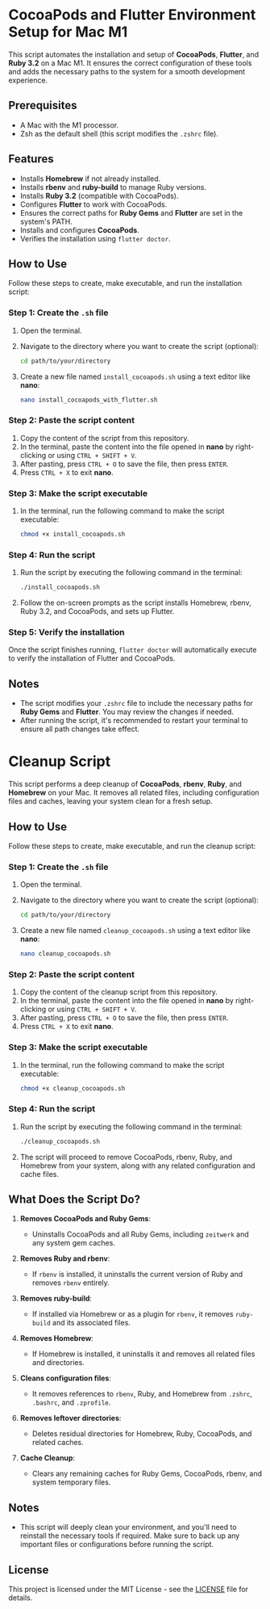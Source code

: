 
# CocoaPods and Flutter Environment Setup for Mac M1

This script automates the installation and setup of **CocoaPods**, **Flutter**, and **Ruby 3.2** on a Mac M1. It ensures the correct configuration of these tools and adds the necessary paths to the system for a smooth development experience.

## Prerequisites

- A Mac with the M1 processor.
- Zsh as the default shell (this script modifies the `.zshrc` file).

## Features

- Installs **Homebrew** if not already installed.
- Installs **rbenv** and **ruby-build** to manage Ruby versions.
- Installs **Ruby 3.2** (compatible with CocoaPods).
- Configures **Flutter** to work with CocoaPods.
- Ensures the correct paths for **Ruby Gems** and **Flutter** are set in the system's PATH.
- Installs and configures **CocoaPods**.
- Verifies the installation using `flutter doctor`.

## How to Use

Follow these steps to create, make executable, and run the installation script:

### Step 1: Create the `.sh` file

1. Open the terminal.
2. Navigate to the directory where you want to create the script (optional):
   ```bash
   cd path/to/your/directory
   ```

3. Create a new file named `install_cocoapods.sh` using a text editor like **nano**:
   ```bash
   nano install_cocoapods_with_flutter.sh
   ```

### Step 2: Paste the script content

1. Copy the content of the script from this repository.
2. In the terminal, paste the content into the file opened in **nano** by right-clicking or using `CTRL + SHIFT + V`.
3. After pasting, press `CTRL + O` to save the file, then press `ENTER`.
4. Press `CTRL + X` to exit **nano**.

### Step 3: Make the script executable

1. In the terminal, run the following command to make the script executable:
   ```bash
   chmod +x install_cocoapods.sh
   ```

### Step 4: Run the script

1. Run the script by executing the following command in the terminal:
   ```bash
   ./install_cocoapods.sh
   ```

2. Follow the on-screen prompts as the script installs Homebrew, rbenv, Ruby 3.2, and CocoaPods, and sets up Flutter.

### Step 5: Verify the installation

Once the script finishes running, `flutter doctor` will automatically execute to verify the installation of Flutter and CocoaPods.

## Notes

- The script modifies your `.zshrc` file to include the necessary paths for **Ruby Gems** and **Flutter**. You may review the changes if needed.
- After running the script, it's recommended to restart your terminal to ensure all path changes take effect.




# Cleanup Script

This script performs a deep cleanup of **CocoaPods**, **rbenv**, **Ruby**, and **Homebrew** on your Mac. It removes all related files, including configuration files and caches, leaving your system clean for a fresh setup.

## How to Use

Follow these steps to create, make executable, and run the cleanup script:

### Step 1: Create the `.sh` file

1. Open the terminal.
2. Navigate to the directory where you want to create the script (optional):
   ```bash
   cd path/to/your/directory
   ```

3. Create a new file named `cleanup_cocoapods.sh` using a text editor like **nano**:
   ```bash
   nano cleanup_cocoapods.sh
   ```

### Step 2: Paste the script content

1. Copy the content of the cleanup script from this repository.
2. In the terminal, paste the content into the file opened in **nano** by right-clicking or using `CTRL + SHIFT + V`.
3. After pasting, press `CTRL + O` to save the file, then press `ENTER`.
4. Press `CTRL + X` to exit **nano**.

### Step 3: Make the script executable

1. In the terminal, run the following command to make the script executable:
   ```bash
   chmod +x cleanup_cocoapods.sh
   ```

### Step 4: Run the script

1. Run the script by executing the following command in the terminal:
   ```bash
   ./cleanup_cocoapods.sh
   ```

2. The script will proceed to remove CocoaPods, rbenv, Ruby, and Homebrew from your system, along with any related configuration and cache files.

## What Does the Script Do?

1. **Removes CocoaPods and Ruby Gems**:
   - Uninstalls CocoaPods and all Ruby Gems, including `zeitwerk` and any system gem caches.

2. **Removes Ruby and rbenv**:
   - If `rbenv` is installed, it uninstalls the current version of Ruby and removes `rbenv` entirely.

3. **Removes ruby-build**:
   - If installed via Homebrew or as a plugin for `rbenv`, it removes `ruby-build` and its associated files.

4. **Removes Homebrew**:
   - If Homebrew is installed, it uninstalls it and removes all related files and directories.

5. **Cleans configuration files**:
   - It removes references to `rbenv`, Ruby, and Homebrew from `.zshrc`, `.bashrc`, and `.zprofile`.

6. **Removes leftover directories**:
   - Deletes residual directories for Homebrew, Ruby, CocoaPods, and related caches.

7. **Cache Cleanup**:
   - Clears any remaining caches for Ruby Gems, CocoaPods, rbenv, and system temporary files.

## Notes

- This script will deeply clean your environment, and you'll need to reinstall the necessary tools if required. Make sure to back up any important files or configurations before running the script.

## License

This project is licensed under the MIT License - see the [LICENSE](LICENSE) file for details.

